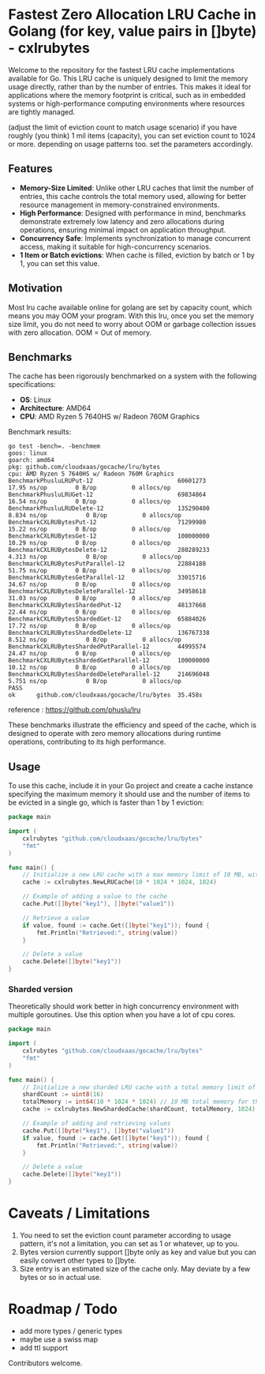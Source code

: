 # Fastest Zero Allocation LRU Cache in Golang (for key, value pairs in []byte) - cxlrubytes

Welcome to the repository for the fastest LRU cache implementations available for Go. This LRU cache is uniquely designed to limit the memory usage directly, rather than by the number of entries. This makes it ideal for applications where the memory footprint is critical, such as in embedded systems or high-performance computing environments where resources are tightly managed.

(adjust the limit of eviction count to match usage scenario)
if you have roughly (you think) 1 mil items (capacity), you can set eviction count to 1024 or more. depending on usage patterns too. set the parameters accordingly.

## Features

- **Memory-Size Limited**: Unlike other LRU caches that limit the number of entries, this cache controls the total memory used, allowing for better resource management in memory-constrained environments.
- **High Performance**: Designed with performance in mind, benchmarks demonstrate extremely low latency and zero allocations during operations, ensuring minimal impact on application throughput.
- **Concurrency Safe**: Implements synchronization to manage concurrent access, making it suitable for high-concurrency scenarios.
- **1 Item or Batch evictions**: When cache is filled, eviction by batch or 1 by 1, you can set this value.

## Motivation
Most lru cache available online for golang are set by capacity count, which means you may OOM your program. With this lru, once you set the memory size limit, you do not need to worry about OOM or garbage collection issues with zero allocation. OOM = Out of memory.

## Benchmarks

The cache has been rigorously benchmarked on a system with the following specifications:
- **OS**: Linux
- **Architecture**: AMD64
- **CPU**: AMD Ryzen 5 7640HS w/ Radeon 760M Graphics

Benchmark results:
```
go test -bench=. -benchmem
goos: linux
goarch: amd64
pkg: github.com/cloudxaas/gocache/lru/bytes
cpu: AMD Ryzen 5 7640HS w/ Radeon 760M Graphics     
BenchmarkPhusluLRUPut-12                       	60601273	        17.95 ns/op	       0 B/op	       0 allocs/op
BenchmarkPhusluLRUGet-12                       	69834864	        16.54 ns/op	       0 B/op	       0 allocs/op
BenchmarkPhusluLRUDelete-12                    	135290400	         8.834 ns/op	       0 B/op	       0 allocs/op
BenchmarkCXLRUBytesPut-12                      	71299980	        15.22 ns/op	       0 B/op	       0 allocs/op
BenchmarkCXLRUBytesGet-12                      	100000000	        10.29 ns/op	       0 B/op	       0 allocs/op
BenchmarkCXLRUBytesDelete-12                   	280289233	         4.313 ns/op	       0 B/op	       0 allocs/op
BenchmarkCXLRUBytesPutParallel-12              	22884188	        51.75 ns/op	       0 B/op	       0 allocs/op
BenchmarkCXLRUBytesGetParallel-12              	33015716	        34.67 ns/op	       0 B/op	       0 allocs/op
BenchmarkCXLRUBytesDeleteParallel-12           	34958618	        31.03 ns/op	       0 B/op	       0 allocs/op
BenchmarkCXLRUBytesShardedPut-12               	48137668	        22.44 ns/op	       0 B/op	       0 allocs/op
BenchmarkCXLRUBytesShardedGet-12               	65884026	        17.72 ns/op	       0 B/op	       0 allocs/op
BenchmarkCXLRUBytesShardedDelete-12            	136767338	         8.512 ns/op	       0 B/op	       0 allocs/op
BenchmarkCXLRUBytesShardedPutParallel-12       	44995574	        24.47 ns/op	       0 B/op	       0 allocs/op
BenchmarkCXLRUBytesShardedGetParallel-12       	100000000	        10.12 ns/op	       0 B/op	       0 allocs/op
BenchmarkCXLRUBytesShardedDeleteParallel-12    	214696048	         5.751 ns/op	       0 B/op	       0 allocs/op
PASS
ok  	github.com/cloudxaas/gocache/lru/bytes	35.458s

```
reference : https://github.com/phuslu/lru


These benchmarks illustrate the efficiency and speed of the cache, which is designed to operate with zero memory allocations during runtime operations, contributing to its high performance.

## Usage

To use this cache, include it in your Go project and create a cache instance specifying the maximum memory it should use and the number of items to be evicted in a single go, which is faster than 1 by 1 eviction:

```go
package main

import (
    cxlrubytes "github.com/cloudxaas/gocache/lru/bytes"
    "fmt"
)

func main() {
    // Initialize a new LRU cache with a max memory limit of 10 MB, with an eviction count of 1024 at one go
    cache := cxlrubytes.NewLRUCache(10 * 1024 * 1024, 1024)

    // Example of adding a value to the cache
    cache.Put([]byte("key1"), []byte("value1"))

    // Retrieve a value
    if value, found := cache.Get([]byte("key1")); found {
        fmt.Println("Retrieved:", string(value))
    }

    // Delete a value
    cache.Delete([]byte("key1"))
}
```


### Sharded version

Theoretically should work better in high concurrency environment with multiple goroutines.
Use this option when you have a lot of cpu cores.
```go
package main

import (
    cxlrubytes "github.com/cloudxaas/gocache/lru/bytes"
    "fmt"
)

func main() {
    // Initialize a new sharded LRU cache with a total memory limit of 10 MB across 16 shards
    shardCount := uint8(16)
    totalMemory := int64(10 * 1024 * 1024) // 10 MB total memory for the cache, with an eviction count of 1024 at one go
    cache := cxlrubytes.NewShardedCache(shardCount, totalMemory, 1024)

    // Example of adding and retrieving values
    cache.Put([]byte("key1"), []byte("value1"))
    if value, found := cache.Get([]byte("key1")); found {
        fmt.Println("Retrieved:", string(value))
    }

    // Delete a value
    cache.Delete([]byte("key1"))
}
```

# Caveats / Limitations
1. You need to set the eviction count parameter according to usage pattern, it's not a limitation, you can set as 1 or whatever, up to you.
2. Bytes version currently support []byte only as key and value but you can easily convert other types to []byte.
3. Size entry is an estimated size of the cache only. May deviate by a few bytes or so in actual use.

# Roadmap / Todo
- add more types / generic types
- maybe use a swiss map
- add ttl support

Contributors welcome.
